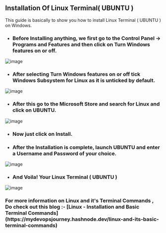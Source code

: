 <h2>Installation Of Linux Terminal( UBUNTU ) </h2>

This guide is basically to show you how to install Linux Terminal ( UBUNTU ) on Windows.

- <h3>Before Installing anything, we first go to the Control Panel -> Programs and Features and then click on Turn Windows features on or off.</h3>

![image](https://user-images.githubusercontent.com/101946115/208232756-47c40a1f-5831-49ee-ab85-aefacfa9ddae.png)

- <h3>After selecting <b> Turn Windows features on or off </b> tick Windows Subsystem for Linux as it is unticked by default.</h3>

![image](https://user-images.githubusercontent.com/101946115/208232828-da9c3e91-d194-4150-8393-af4ac0776edf.png)

- <h3>After this go to the Microsoft Store and search for Linux and click on UBUNTU.</h3>

![image](https://user-images.githubusercontent.com/101946115/208232922-62cc261c-80a0-4eb5-bb62-127e7897d40b.png)

- <h3>Now just click on Install.</h3>

- <h3>After the Installation is complete, launch UBUNTU and enter a Username and Password of your choice.</h3>

![image](https://user-images.githubusercontent.com/101946115/208233049-58fbe72e-6451-4474-8f0f-a7113c3b9509.png)

- <h3>And Voila! Your Linux Terminal ( UBUNTU )</h3>

![image](https://user-images.githubusercontent.com/101946115/208233125-e80b6ce3-07cb-41c9-86f2-e19e0eaf856e.png)

<h3> For more information on Linux and it's Terminal Commands , Do check out this blog :- [Linux - Installation and Basic Terminal Commands](https://mydevopsjourney.hashnode.dev/linux-and-its-basic-terminal-commands)</h3>


